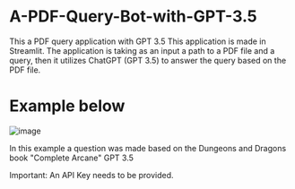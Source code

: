 # A-PDF-Query-Bot-with-GPT-3.5
This a PDF query application with GPT 3.5
This application is made in Streamlit. The application is taking as an input a path to a PDF file and a query, 
then it utilizes ChatGPT (GPT 3.5) to answer the query based on the PDF file.

# Example below
![image](https://user-images.githubusercontent.com/82097084/233069057-40a17797-97b5-4e2a-a983-c0e3019297c3.png)

In this example a question was made based on the Dungeons and Dragons book "Complete Arcane" GPT 3.5 

Important: An API Key needs to be provided.
